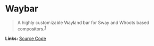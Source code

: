 # Waybar

> A highly customizable Wayland bar for Sway and Wlroots based compositors.<sup>[1][desc]</sup>

**Links:** [Source Code][code]

[desc]: https://github.com/Alexays/Waybar/blob/master/README.md
[code]: https://github.com/Alexays/Waybar
